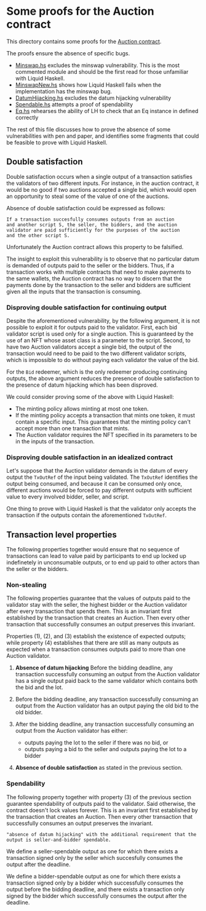 # Some proofs for the Auction contract

This directory contains some proofs for the [Auction contract][auction-contract].

[auction-contract]: https://github.com/tweag/plutus-libs/blob/main/examples/src/Auction.hs

The proofs ensure the absence of specific bugs.

* [Minswap.hs](./Minswap.hs) excludes the minswap vulnerability. This is
  the most commented module and should be the first read for those unfamiliar
  with Liquid Haskell.
* [MinswapNew.hs](./MinswapNew.hs) shows how Liquid Haskell fails when
  the implementation has the minswap bug.
* [DatumHijacking.hs](./DatumHijacking.hs) excludes the datum hijacking vulnerability
* [Spendable.hs](./Spendable.hs) attempts a proof of spendability
* [Eq.hs](./Eq.hs) rehearses the ability of LH to check that an Eq instance in defined correctly

The rest of this file discusses how to prove the absence of some vulnerabilities
with pen and paper, and identifies some fragments that could be feasible
to prove with Liquid Haskell.

## Double satisfaction

Double satisfaction occurs when a single output of a
transaction satisfies the validators of two different inputs.
For instance, in the auction contract, it would be no good
if two auctions accepted a single bid, which would open an
opportunity to steal some of the value of one of the auctions.

Absence of double satisfaction could be expressed as follows:

    If a transaction succesfully consumes outputs from an auction
    and another script S, the seller, the bidders, and the auction
    validator are paid sufficiently for the purposes of the auction
    and the other script S.

Unfortunately the Auction contract allows this property to be
falsified.

The insight to exploit this vulnerability is to observe that
no particular datum is demanded of outputs paid to the seller
or the bidders. Thus, if a transaction works with multiple
contracts that need to make payments to the same wallets, the
Auction contract has no way to discern that the payments done
by the transaction to the seller and bidders are sufficient
given all the inputs that the transaction is consuming.

### Disproving double satisfaction for continuing output

Despite the aforementioned vulnerability, by the following argument,
it is not possible to exploit it for outputs paid to the validator.
First, each bid validator script is used only for a single auction.
This is guaranteed by the use of an NFT whose asset
class is a parameter to the script. Second, to have two
Auction validators accept a single bid, the output of the transaction
would need to be paid to the two different validator scripts,
which is impossible to do without paying each validator the
value of the bid.

For the `Bid` redeemer, which is the only redeemer producing continuing
outputs, the above argument reduces the presence of double satisfaction
to the presence of datum hijacking which has been disproved.

We could consider proving some of the above with Liquid Haskell:

* The minting policy allows minting at most one token.
* If the minting policy accepts a transaction that mints one token,
  it must contain a specific input. This guarantees that the minting
  policy can't accept more than one transaction that mints.
* The Auction validator requires the NFT specified in its parameters
  to be in the inputs of the transaction.

### Disproving double satisfaction in an idealized contract

Let's suppose that the Auction validator demands in the datum of every
output the `TxOutRef` of the input being validated. The
`TxOutRef` identifies the output being consumed, and because
it can be consumed only once, different auctions would be forced
to pay different outputs with sufficient value to every involved
bidder, seller, and script.

One thing to prove with Liquid Haskell is that the validator only accepts
the transaction if the outputs contain the aforementioned `TxOutRef`.

## Transaction level properties

The following properties together would ensure that no sequence of
transactions can lead to value paid by participants to end up locked
up indefinetely in unconsumable outputs, or to end up paid to other
actors than the seller or the bidders.

### Non-stealing

The following properties guarantee that the values of outputs paid to the
validator stay with the seller, the highest bidder or the Auction validator
after every transaction that spends them. This is an invariant first
established by the transaction that creates an Auction. Then every other
transaction that successfully consumes an output preserves this invariant.

Properties (1), (2), and (3) establish the existence of expected outputs;
while property (4) establishes that there are still as many outputs as
expected when a transaction consumes outputs paid to more than one Auction
validator.

1. **Absence of datum hijacking**
   Before the bidding deadline, any transaction successfully consuming an
   output from the Auction validator has a single output paid back to the
   same validator which contains both the bid and the lot.

2. Before the bidding deadline, any transaction successfully consuming an
   output from the Auction validator has an output paying the old bid to
   the old bidder.

3. After the bidding deadline, any transaction successfully consuming an output
   from the Auction validator has either:
    * outputs paying the lot to the seller if there was no bid, or
    * outputs paying a bid to the seller and outputs paying the lot to a bidder

4. **Absence of double satisfaction** as stated in the previous section.

### Spendability

The following property together with property (3) of the previous section
guarantee spendability of outputs paid to the validator. Said otherwise, the
contract doesn't lock values forever. This is an invariant first established
by the transaction that creates an Auction. Then every other transaction that
successfully consumes an output preserves the invariant.

    "absence of datum hijacking" with the additional requirement that the
    output is seller-and-bidder spendable.

We define a seller-spendable output as one for which there exists a transaction
signed only by the seller which succesfully consumes the output after the
deadline.

We define a bidder-spendable output as one for which there exists a transaction
signed only by a bidder which successfully consumes the output before the
bidding deadline, and there exists a transaction only signed by the bidder
which successfully consumes the output after the deadline.
